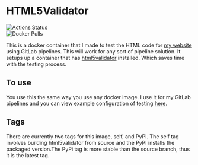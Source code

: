 # HTML5Validator

[![Actions Status](https://github.com/Cyb3r-Jak3/html5validator-docker/workflows/Docker%20CI/badge.svg)](https://github.com/Cyb3r-Jak3/html5validator-docker/actions)  
![Docker Pulls](https://img.shields.io/docker/pulls/cyb3rjak3/html5validator)

This is a docker container that I made to test the HTML code for [my website](https://www.jwhite.network) using GitLab pipelines. This will work for any sort of pipeline solution. It setups up a container that has [html5validator](https://github.com/svenkreiss/html5validator) installed. Which saves time with the testing process.

## To use

You use this the same way you use any docker image. I use it for my GitLab pipelines and you can view example configuration of testing [here](https://gitlab.com/Cyb3r-Jak3/portfolio-website/blob/master/.gitlab-ci.yml).

## Tags

There are currently two tags for this image, self, and PyPI. The self tag involves building html5validator from source and the PyPI installs the packaged version.The PyPi tag is more stable than the source branch, thus it is the latest tag.
